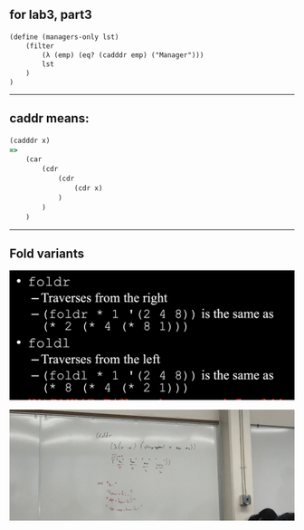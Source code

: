 ## for lab3, part3
```racket
(define (managers-only lst)
    (filter
        (λ (emp) (eq? (cadddr emp) ("Manager")))
        lst    
    )
)
```
---

## caddr means:
```ruby
(cadddr x)
=> 
    (car
        (cdr 
            (cdr 
                (cdr x)
            )
        )
    )
```

---

## Fold variants
![](img/2020-02-10-22-50-07.png)

![](img/2020-02-19-12-45-30.png)

